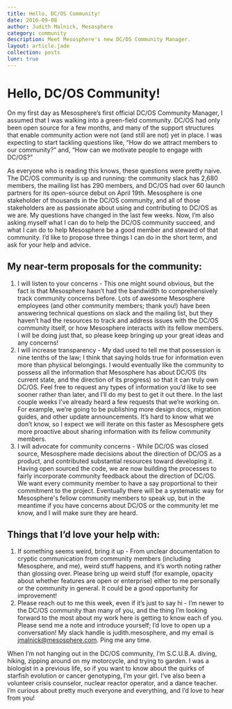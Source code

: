 ```yaml
---
title: Hello, DC/OS Community!
date: 2016-09-08
author: Judith Malnick, Mesosphere
category: community
description: Meet Mesosphere's new DC/OS Community Manager.
layout: article.jade
collection: posts
lunr: true
---
```

# Hello, DC/OS Community!

On my first day as Mesosphere’s first official DC/OS Community Manager, I assumed that I was walking into a green-field community. DC/OS had only been open source for a few months, and many of the support structures that enable community action were not (and still are not) yet in place. I was expecting to start tackling questions like, “How do we attract members to our community?” and, “How can we motivate people to engage with DC/OS?”

As everyone who is reading this knows, these questions were pretty naive. The DC/OS community is up and running: the community slack has 2,680 members, the mailing list has 290 members, and DC/OS had over 60 launch partners for its open-source debut on April 19th. Mesosphere is one stakeholder of thousands in the DC/OS community, and all of those stakeholders are as passionate about using and contributing to DC/OS as we are. My questions have changed in the last few weeks. Now, I’m also asking myself what I can do to help the DC/OS community succeed, and what I can do to help Mesosphere be a good member and steward of that community. I’d like to propose three things I can do in the short term, and ask for your help and advice.

## My near-term proposals for the community:
1. I will listen to your concerns - This one might sound obvious, but the fact is that Mesosphere hasn’t had the bandwidth to comprehensively track community concerns before. Lots of awesome Mesosphere employees (and other community members; thank you!) have been answering technical questions on slack and the mailing list, but they haven’t had the resources to track and address issues with the DC/OS community itself, or how Mesosphere interacts with its fellow members. I will be doing just that, so please keep bringing up your great ideas and any concerns!
2. I will increase transparency - My dad used to tell me that possession is nine tenths of the law; I think that saying holds true for information even more than physical belongings. I would eventually like the community to possess all the information that Mesosphere has about DC/OS (its current state, and the direction of its progress) so that it can truly own DC/OS. Feel free to request any types of information you’d like to see sooner rather than later, and I’ll do my best to get it out there. In the last couple weeks I’ve already heard a few requests that we’re working on. For example, we’re going to be publishing more design docs, migration guides, and other update announcements. It’s hard to know what we don’t know, so I expect we will iterate on this faster as Mesosphere gets more proactive about sharing information with its fellow community members.
3. I will advocate for community concerns - While DC/OS was closed source, Mesosphere made decisions about the direction of DC/OS as a product, and contributed substantial resources toward developing it. Having open sourced the code, we are now building the processes to fairly incorporate community feedback about the direction of DC/OS. We want every community member to have a say proportional to their commitment to the project. Eventually there will be a systematic way for Mesosphere's fellow community members to speak up, but in the meantime if you have concerns about DC/OS or the community let me know, and I will make sure they are heard.

## Things that I’d love your help with:
1. If something seems weird, bring it up - From unclear documentation to cryptic communication from community members (including Mesosphere, and me), weird stuff happens, and it’s worth noting rather than glossing over. Please bring up weird stuff (for example, opacity about whether features are open or enterprise) either to me personally or the community in general. It could be a good opportunity for improvement!
2. Please reach out to me this week, even if it’s just to say hi - I’m newer to the DC/OS community than many of you, and the thing I’m looking forward to the most about my work here is getting to know each of you. Please send me a note and introduce yourself; I’d love to open up a conversation! My slack handle is judith.mesosphere, and my email is jmalnick@mesosphere.com. Ping me any time.

When I’m not hanging out in the DC/OS community, I’m S.C.U.B.A. diving, hiking, zipping around on my motorcycle, and trying to garden. I was a biologist in a previous life, so if you want to know about the quirks of starfish evolution or cancer genotyping, I’m your girl. I’ve also been a volunteer crisis counselor, nuclear reactor operator, and a dance teacher. I’m curious about pretty much everyone and everything, and I’d love to hear from you!
